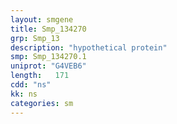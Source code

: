 ```yaml
---
layout: smgene
title: Smp_134270
grp: Smp_13
description: "hypothetical protein"
smp: Smp_134270.1
uniprot: "G4VEB6"
length:   171
cdd: "ns"
kk: ns
categories: sm
---
```


